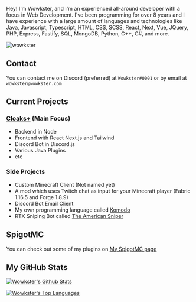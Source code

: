 Hey! I'm Wowkster, and I'm an experienced all-around developer with a focus in Web Development. I've been programming for over 8 years and I have experience with a large amount of languages and technologies like Java, Javascript, Typescript, HTML, CSS, SCSS, React, Next, Vue, JQuery, PHP, Express, Fastify, SQL, MongoDB, Python, C++, C#, and more.

<p align="left"> <img src="https://komarev.com/ghpvc/?username=wowkster&label=Profile%20views&color=0e75b6&style=flat" alt="wowkster" /> </p>

## Contact
You can contact me on Discord (preferred) at `Wowkster#0001` or by email at `wowkster@wowkster.com`

## Current Projects

### [Cloaks+](https://github.com/CloaksPlus) (Main Focus)
  * Backend in Node
  * Frontend with React Next.js and Tailwind
  * Discord Bot in Discord.js
  * Various Java Plugins
  * etc

### Side Projects

* Custom Minecraft Client (Not named yet)
* A mod which uses Twitch chat as input for your Minecraft player (Fabric 1.16.5 and Forge 1.8.9)
* Discord Bot Email Client
* My own programming language called [Komodo](https://github.com/KomodoLang/Komodo)
* RTX Sniping Bot called [The American Sniper](https://github.com/wowkster/AmericanSniper)

## SpigotMC
You can check out some of my plugins on [My SpigotMC page](https://www.spigotmc.org/resources/authors/wowkster.946669/)

## My GitHub Stats

[![Wowkster's Github Stats](https://github-readme-stats.vercel.app/api?username=wowkster&count_private=true&include_all_commits=true&show_icons=true&theme=algolia)](https://github.com/anuraghazra/github-readme-stats)

[![Wowkster's Top Languages](https://github-readme-stats.vercel.app/api/top-langs/?username=wowkster&layout=compact&theme=algolia)](https://github.com/anuraghazra/github-readme-stats)
